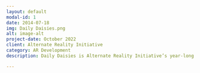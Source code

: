 ```yaml
---
layout: default
modal-id: 1
date: 2014-07-18
img: Daily Daisies.png
alt: image-alt
project-date: October 2022
client: Alternate Reality Initiative
category: AR Development
description: Daily Daisies is Alternate Reality Initiative’s year-long project where members developed and designed an augmented reality wellness app. The app aims to promote the user’s wellbeing through a generation of weekly and daily wellness tasks to nurture a collection of augmented reality plants. I guided members to design the user interface and gamification features to improve the wellness app’s user experience and encourage users to take care of their virtual plants often. 

---
```


